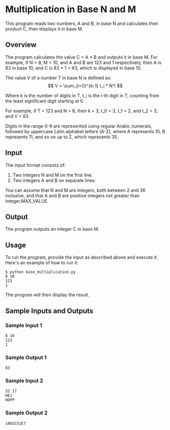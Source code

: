 # Multiplication in Base N and M

This program reads two numbers, A and B, in base N and calculates their product C, then displays it in base M.

## Overview

The program calculates the value C = A * B and outputs it in base M. For example, if N = 8, M = 10, and A and B are 123 and 1 respectively, then A is 83 in base 10, and C is 83 * 1 = 83, which is displayed in base 10.

The value V of a number T in base N is defined as:
$$
V = \sum_{i=0}^{k-1} t_i * N^i
$$

Where k is the number of digits in T, t_i is the i-th digit in T, counting from the least significant digit starting at 0.

For example, if T = 123 and N = 8, then k = 3, t_0 = 3, t_1 = 2, and t_2 = 3, and V = 83.

Digits in the range 0-9 are represented using regular Arabic numerals, followed by uppercase Latin alphabet letters (A-Z), where A represents 10, B represents 11, and so on up to Z, which represents 35.

## Input

The input format consists of:
1. Two integers N and M on the first line.
2. Two integers A and B on separate lines.

You can assume that N and M are integers, both between 2 and 36 inclusive, and that A and B are positive integers not greater than Integer.MAX_VALUE.

## Output

The program outputs an integer C in base M.

## Usage

To run the program, provide the input as described above and execute it. Here's an example of how to run it:

```shell
$ python base_multiplication.py
8 10
123
1
```

The program will then display the result.

## Sample Inputs and Outputs

### Sample Input 1
```
8 10
123
1
```
### Sample Output 1
```
83
```

### Sample Input 2
```
32 17
HEJ
HOPP
```
### Sample Output 2
```
1865C51E7
```